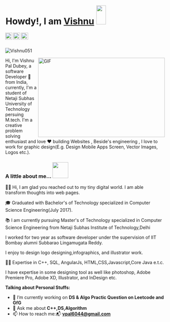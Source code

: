 <h1> <img src="https://github.com/nixin72/nixin72/blob/master/wave.gif" height="60px" width="1px">Howdy!, I am <a href="https://github.com/priyansh18">Vishnu</a> <img src="https://emojis.slackmojis.com/emojis/images/1531849430/4246/blob-sunglasses.gif?1531849430" height="60px" width="30px"></h1>

  <a href="https://twitter.com/vishnupaldubey">
    <img align="left" alt="Vishnu Pal DUbe | Twitter" width="22px" src="https://cdn.jsdelivr.net/npm/simple-icons@v3/icons/twitter.svg" />
  </a>
  <a href="https://www.linkedin.com/in/vishnu-pal-dubey-114237ab/">
    <img align="left" alt="Vishnu's LinkdeIN" width="22px" src="https://cdn.jsdelivr.net/npm/simple-icons@v3/icons/linkedin.svg" />
  </a>
  <a href="https://www.instagram.com/wish_51/?hl=en">
    <img align="left" alt="Vishnu's Instagram" width="22px" src="https://cdn.jsdelivr.net/npm/simple-icons@v3/icons/instagram.svg" />
  </a>

<br />
<br />

<p align="left"> <img src="https://komarev.com/ghpvc/?username=vishnu510" alt="Vishnu051" /> </p>

<img align="right" height="250" width="400" alt="GIF" src="https://miro.medium.com/max/1272/1*ZSVmWGcc1weENb0ShawWxw.gif" />


Hi, I'm Vishnu Pal Dubey, a software Developer 🎯 from India, currently, I'm a student of Netaji Subhas University of Technology persuing M.tech. I'm a creative problem solving enthusiast and love ❤️ building Websites , Beside's engineering , I love to work for graphic design(E.g. Design Mobile Apps Screen, Vector Images, Logos etc.).

### A little about me...  <img src="https://media.giphy.com/media/VgCDAzcKvsR6OM0uWg/giphy.gif" width="50"> 

👋🏽 Hi, I am glad you reached out to my tiny digital world. I am able transform thoughts into web pages.

🎓 Graduated with Bachelor's of Technology specialized in Computer Science Engineering(July 2017).

📚 I am currently pursuing Master's of Technology specialized in Computer Science Engineering from Netaji Subhas Institute of Technology,Delhi

I worked for two year as software developer under the supervision of IIT Bombay alumni Subbarao Lingamugata Reddy.

I enjoy to design logo designing,infographics, and illustrator work.

💪🏽 Expertise in C++, SQL, AngularJs, HTML,CSS,Javascript,Core Java e.t.c.

I have expertise in some designing tool as well like photoshop, Adobe Premiere Pro, Adobe XD, Illustrator, and InDesign etc.





**Talking about Personal Stuffs:**

- 🔭 I’m currently working on **DS & Algo Practic Question on Leetcode and GfG**
- 💬 Ask me about **C++,DS,Algorithm**
- 📫 How to reach me:📬 **vpal6044@gmail.com**
